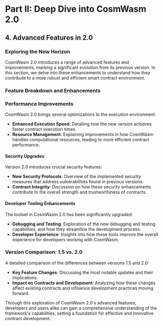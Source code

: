 # Part II: Deep Dive into CosmWasm 2.0

## 4. Advanced Features in 2.0

### Exploring the New Horizon

CosmWasm 2.0 introduces a range of advanced features and improvements, marking a significant evolution from its previous version. In this section, we delve into these enhancements to understand how they contribute to a more robust and efficient smart contract environment.

### Feature Breakdown and Enhancements

### Performance Improvements

CosmWasm 2.0 brings several optimizations to the execution environment:

- **Enhanced Execution Speed**: Detailing how the new version achieves faster contract execution times.
- **Resource Management**: Explaining improvements in how CosmWasm handles computational resources, leading to more efficient contract performance.

#### Security Upgrades

Version 2.0 introduces crucial security features:

- **New Security Protocols**: Overview of the implemented security measures that address vulnerabilities found in previous versions.
- **Contract Integrity**: Discussion on how these security enhancements contribute to the overall strength and trustworthiness of contracts.

#### Developer Tooling Enhancements

The toolset in CosmWasm 2.0 has been significantly upgraded:

- **Debugging and Testing**: Exploration of the new debugging and testing capabilities, and how they streamline the development process.
- **Developer Experience**: Insights into how these tools improve the overall experience for developers working with CosmWasm.

### Version Comparison: 1.5 vs. 2.0

A detailed comparison of the differences between versions 1.5 and 2.0:

- **Key Feature Changes**: Discussing the most notable updates and their implications.
- **Impact on Contracts and Development**: Analyzing how these changes affect existing contracts and influence development practices moving forward.

Through this exploration of CosmWasm 2.0's advanced features, developers and users alike can gain a comprehensive understanding of the framework's capabilities, setting a foundation for effective and innovative contract development.